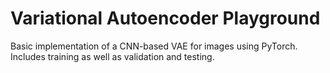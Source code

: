 # Variational Autoencoder Playground

Basic implementation of a CNN-based VAE for images using PyTorch. Includes training as well as validation and testing.

